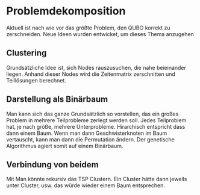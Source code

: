 # Problemdekomposition
Aktuell ist nach wie vor das größte Problem, den QUBO korrekt zu zerschneiden.
Neue Ideen wurden entwicket, um dieses Thema anzugehen

## Clustering
Grundsätzliche Idee ist, sich Nodes rauszusuchen, die nahe beieinander liegen.
Anhand dieser Nodes wird die Zeitenmatrix zerschnitten und Teillösungen berechnet.


## Darstellung als Binärbaum
Man kann sich das ganze Grundsätzlich so vorstellen, das ein großes Problem in 
mehrere Teilprobleme zerlegt werden soll. Jedes Teilproblem hat, je nach größe,
mehrere Unterprobleme. Hirarchisch entspricht dass dann einem Baum. Wenn man dann
Geschwisterknoten im Baum vertauscht, kann man dann die Permutation ändern.
Der genetische Algorithmus agiert somit auf einem Binärbaum.


## Verbindung von beidem
Mit Man könnte rekursiv das TSP Clustern. Ein Cluster hätte dann jeweils 
unter Cluster, usw. das würde wieder einem Baum entsprechen.
